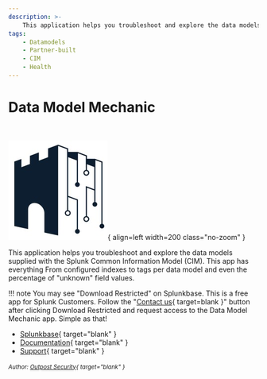 ```yaml
---
description: >-
    This application helps you troubleshoot and explore the data models supplied with the Splunk Common Information Model (CIM).
tags:
    - Datamodels
    - Partner-built
    - CIM
    - Health
---
```


# Data Model Mechanic

``` markdown title=""
    
```

<div class="result" markdown>

![Data Model Mechanic Logo](../../assets/outpost-security.jpg){ align=left width=200 class="no-zoom" }

This application helps you troubleshoot and explore the data models supplied with the Splunk Common Information Model (CIM). This app has everything From configured indexes to tags per data model and even the percentage of "unknown" field values.

!!! note
    You may see "Download Restricted" on Splunkbase. This is a free app for Splunk Customers. Follow the "[Contact us](https://www.outpost-security.com/contact){ target=blank }" button after clicking Download Restricted and request access to the Data Model Mechanic app. Simple as that!

- [Splunkbase](https://splunkbase.splunk.com/app/6430){ target="blank" }
- [Documentation](https://splunkbase.splunk.com/app/6430){ target="blank" }
- [Support](https://splunkbase.splunk.com/app/6430){ target="blank" }

<small>_Author: [Outpost Security](https://outpost-security.com/){ target="blank" }_</small>

</div>
